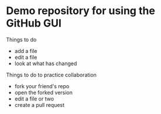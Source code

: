 # Demo repository for using the GitHub GUI

Things to do
* add a file
* edit a file
* look at what has changed

Things to do to practice collaboration
* fork your friend's repo
* open the forked version
* edit a file or two
* create a pull request
